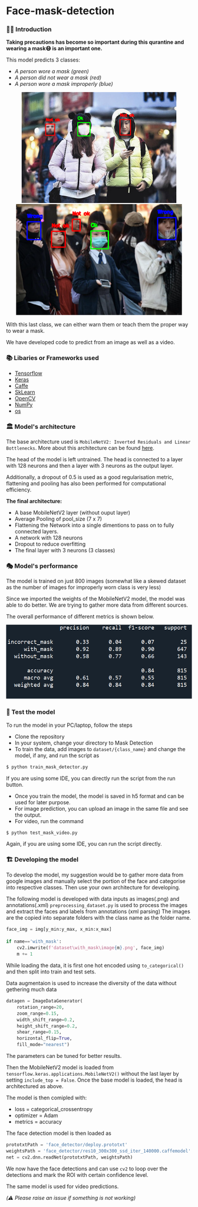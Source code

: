 # Face-mask-detection

### 👨‍💻 Introduction

__Taking precautions has become so important during this qurantine and wearing a mask😷 is an important one.__

This model predicts 3 classes:
+ *A person wore a mask (green)*
+ *A person did not wear a mask (red)*
+ *A person wore a mask improperly (blue)*

<p align="middle">
    <img src="https://github.com/Nitin1901/Face-mask-detection/blob/master/Samples/template_1.png" height=300>
    <img src="https://github.com/Nitin1901/Face-mask-detection/blob/master/Samples/template_2.png" height=300>
</p>                                                                                

With this last class, we can either warn them or teach them the proper way to wear a mask. 

We have developed code to predict from an image as well as a video.

### 📚 Libaries or Frameworks used

+ [Tensorflow](https://www.tensorflow.org/)
+ [Keras](https://keras.io/)
+ [Caffe](https://caffe.berkeleyvision.org/)
+ [SkLearn](https://scikit-learn.org/stable/)
+ [OpenCV](https://opencv.org/)
+ [NumPy](https://numpy.org/)
+ [os](https://docs.python.org/3/library/os.html)

### 🏛 Model's architecture

The base architecture used is `MobileNetV2: Inverted Residuals and Linear Bottlenecks`. More about this architecture can be found [here](https://arxiv.org/abs/1801.04381). 

The head of the model is left untrained. The head is connected to a layer with 128 neurons and then a layer with 3 neurons as the output layer.

Additionally, a dropout of 0.5 is used as a good regularisation metric, flattening and pooling has also been performed for computational efficiency.

__The final architecture:__
+ A base MobileNetV2 layer (without ouput layer)
+ Average Pooling of pool_size (7 x 7)
+ Flattening the Network into a single dimentions to pass on to fully connected layers.
+ A network with 128 neurons
+ Dropout to reduce overfitting
+ The final layer with 3 neurons (3 classes)

### 🎭 Model's performance

The model is trained on just 800 images (somewhat like a skewed dataset as the number of images for improperly worn class is very less) 

Since we imported the weights of the MobileNetV2 model, the model was able to do better. We are trying to gather more data from different sources. 

The overall performance of different metrics is shown below.

<img src="https://github.com/Nitin1901/Face-mask-detection/blob/master/Samples/performance.PNG" height=200>

### 🧪 Test the model

To run the model in your PC/laptop, follow the steps

+ Clone the repository
+ In your system, change your directory to Mask Detection
+ To train the data, add images to `dataset/{class_name}` and change the model, if any, and run the script as 
```bash
$ python train_mask_detector.py
```
If you are using some IDE, you can directly run the script from the run button.
+ Once you train the model, the model is saved in h5 format and can be used for later purpose.
+ For image prediction, you can upload an image in the same file and see the output.
+ For video, run the command
```bash
$ python test_mask_video.py
```
Again, if you are using some IDE, you can run the script directly.

### 🏗 Developing the model

To develop the model, my suggestion would be to gather more data from google images and manually select the portion of the face and categorise into respective classes. Then use your own architecture for developing.

The following model is developed with data inputs as images(.png) and annotations(.xml)
`preprocessing_dataset.py` is used to process the images and extract the faces and labels from annotations (xml parsing)
The images are the copied into separate folders with the class name as the folder name.
```python
face_img = img[y_min:y_max, x_min:x_max]

if name=='with_mask':
    cv2.imwrite(f'dataset\with_mask\image{m}.png', face_img)
    m += 1
```

While loading the data, it is first one hot encoded using `to_categorical()` and then split into train and test sets. 

Data augmentaion is used to increase the diversity of the data without gethering much data
```python
datagen = ImageDataGenerator(
    rotation_range=20,
    zoom_range=0.15,
    width_shift_range=0.2,
    height_shift_range=0.2,
    shear_range=0.15,
    horizontal_flip=True,
    fill_mode="nearest")
```
The parameters can be tuned for better results. 

Then the MobileNetV2 model is loaded from `tensorflow.keras.applications.MobileNetV2()` without the last layer by setting `include_top = False`. Once the base model is loaded, the head is architectured as above. 

The model is then comipled with:
+ loss = categorical_crossentropy
+ optimizer = Adam
+ metrics = accuracy

The face detection model is then loaded as
```python
prototxtPath = 'face_detector/deploy.prototxt'
weightsPath = 'face_detector/res10_300x300_ssd_iter_140000.caffemodel'
net = cv2.dnn.readNet(prototxtPath, weightsPath)
```

We now have the face detections and can use `cv2` to loop over the detections and mark the ROI with certain confidence level.

The same model is used for video predictions. 

*(⚠️ Please raise an issue if something is not working)*
